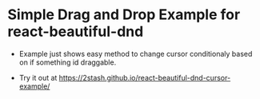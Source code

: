 # Simple Drag and Drop Example for react-beautiful-dnd
* Example just shows easy method to change cursor conditionaly based on if something id draggable.

* Try it out at
https://2stash.github.io/react-beautiful-dnd-cursor-example/